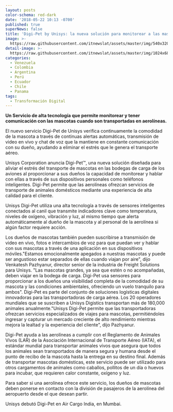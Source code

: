 ```yaml
---
layout: posts
color-schema: red-dark
date: '2018-05-22 10:13 -0700'
published: true
superNews: false
title: 'Digi-Pet by Unisys: la nueva solución para monitorear a las mascotas'
image: >-
  https://raw.githubusercontent.com/itnewslat/assets/master/img/540x3200/Mascotas-p.jpg
detail-image: >-
  https://raw.githubusercontent.com/itnewslat/assets/master/img/1024x680/Mascotas-g.jpg
categories:
  - Venezuela
  - Colombia
  - Argentina
  - Perú
  - Ecuador
  - Chile
  - Panama
tags:
  - Transformación Digital
---
```

**Un Servicio de alta tecnología que permite monitorear y tener comunicación con las mascotas cuando son transportadas en aerolíneas.**

El nuevo servicio Digi-Pet de Unisys verifica continuamente la comodidad de la mascota a través de  continuas alertas automáticas, transmisión de video en vivo y chat de voz que la mantiene en constante comunicación con su dueño, ayudando a eliminar el estrés que le genera el transporte aéreo.

Unisys Corporation anuncia Digi-Pet™, una nueva solución diseñada para aliviar el estrés del transporte de mascotas en las bodegas de carga de los aviones al proporcionar a sus dueños la capacidad de monitorear y hablar con ellas a través de sus dispositivos personales como teléfonos inteligentes. Digi-Pet permite que las aerolíneas ofrezcan servicios de transporte de animales domésticos mediante una experiencia de alta calidad para el cliente. 

Unisys Digi-Pet utiliza una alta tecnología a través de sensores inteligentes conectados al canil que transmite indicadores clave como temperatura, niveles de oxígeno, vibración y luz, al mismo tiempo que alerta automáticamente al dueño de la mascota y al personal de la aerolínea si algún factor requiere acción.

Los dueños de mascotas también pueden suscribirse a transmisión de video en vivo, fotos e intercambios de voz para que puedan ver y hablar con sus mascotas a través de una aplicación en sus dispositivos móviles."Estamos emocionalmente apegados a nuestras mascotas y puede ser angustioso estar separados de ellas cuando viajan por aire", dijo Venkatesh Pazhyanur, director senior de la industria de Freight Solutions para Unisys. "Las mascotas grandes, ya sea que estén o no acompañadas, deben viajar en la bodega de carga. Digi-Pet usa sensores para proporcionar a los dueños una visibilidad completa de la comodidad de su mascota y las condiciones ambientales, ofreciendo un vuelo tranquilo para ambos". Digi-Pet es parte del conjunto de soluciones logísticas digitales innovadoras para las transportadoras de carga aérea. Los 20 operadores mundiales que se suscriben a Unisys Digistics transportan más de 180,000 animales anualmente."Unisys Digi-Pet permite que las transportadoras ofrezcan servicios especializados de viajes para mascotas, permitiéndoles ingresar y capturar un mercado creciente de alto rendimiento mientras mejora la lealtad y la experiencia del cliente", dijo Pazhyanur.

Digi-Pet ayuda a las aerolíneas a cumplir con el Reglamento de Animales Vivos (LAR) de la Asociación Internacional de Transporte Aéreo (IATA), el estándar mundial para transportar animales vivos que asegura que todos los animales sean transportados de manera segura y humana desde el punto de recibo de la mascota hasta la entrega en su destino final.
Además de transportar mascotas domésticas, este servicio puede ser utilizado para otros cargamentos de animales como caballos, pollitos de un día o huevos para incubar, que requieren calor constante, oxígeno y luz.

Para saber si una aerolínea ofrece este servicio, los dueños de mascotas deben ponerse en contacto con la división de pasajeros de la aerolínea del aeropuerto desde el que desean partir.

Unisys debutó Digi-Pet en Air Cargo India, en Mumbai.